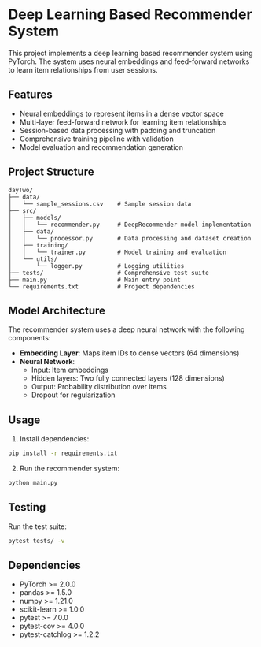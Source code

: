 # Deep Learning Based Recommender System

This project implements a deep learning based recommender system using PyTorch. The system uses neural embeddings and feed-forward networks to learn item relationships from user sessions.

## Features

- Neural embeddings to represent items in a dense vector space
- Multi-layer feed-forward network for learning item relationships
- Session-based data processing with padding and truncation
- Comprehensive training pipeline with validation
- Model evaluation and recommendation generation

## Project Structure

```
dayTwo/
├── data/
│   └── sample_sessions.csv    # Sample session data
├── src/
│   ├── models/
│   │   └── recommender.py     # DeepRecommender model implementation
│   ├── data/
│   │   └── processor.py       # Data processing and dataset creation
│   ├── training/
│   │   └── trainer.py         # Model training and evaluation
│   └── utils/
│       └── logger.py          # Logging utilities
├── tests/                     # Comprehensive test suite
├── main.py                    # Main entry point
└── requirements.txt           # Project dependencies
```

## Model Architecture

The recommender system uses a deep neural network with the following components:

- **Embedding Layer**: Maps item IDs to dense vectors (64 dimensions)
- **Neural Network**:
  - Input: Item embeddings
  - Hidden layers: Two fully connected layers (128 dimensions)
  - Output: Probability distribution over items
  - Dropout for regularization

## Usage

1. Install dependencies:
```bash
pip install -r requirements.txt
```

2. Run the recommender system:
```bash
python main.py
```

## Testing

Run the test suite:
```bash
pytest tests/ -v
```

## Dependencies

- PyTorch >= 2.0.0
- pandas >= 1.5.0
- numpy >= 1.21.0
- scikit-learn >= 1.0.0
- pytest >= 7.0.0
- pytest-cov >= 4.0.0
- pytest-catchlog >= 1.2.2 